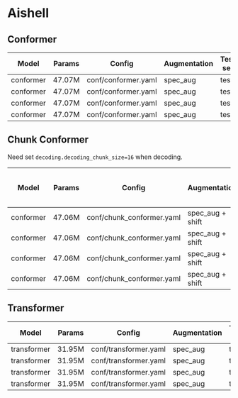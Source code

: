 # Aishell

## Conformer

| Model | Params | Config | Augmentation| Test set | Decode method | Loss | CER |  
| --- | --- | --- | --- | --- | --- | --- | --- |  
| conformer | 47.07M  | conf/conformer.yaml | spec_aug | test | attention | - | 0.0548 |  
| conformer | 47.07M  | conf/conformer.yaml | spec_aug | test | ctc_greedy_search | - | 0.05127 |  
| conformer | 47.07M  | conf/conformer.yaml | spec_aug| test | ctc_prefix_beam_search | - | 0.05131 |  
| conformer | 47.07M  | conf/conformer.yaml | spec_aug | test | attention_rescoring | - | 0.04829 |  


## Chunk Conformer
Need set `decoding.decoding_chunk_size=16` when decoding.

| Model | Params | Config | Augmentation| Test set | Decode method | Chunk Size & Left Chunks | Loss | CER |  
| --- | --- | --- | --- | --- | --- | --- | --- | --- |  
| conformer | 47.06M | conf/chunk_conformer.yaml | spec_aug + shift | test | attention | 16, -1 | - | 0.061939 |  
| conformer | 47.06M | conf/chunk_conformer.yaml | spec_aug + shift | test | ctc_greedy_search | 16, -1 | - | 0.070806 |  
| conformer | 47.06M | conf/chunk_conformer.yaml | spec_aug + shift | test | ctc_prefix_beam_search | 16, -1 | - | 0.070739 |  
| conformer | 47.06M | conf/chunk_conformer.yaml | spec_aug + shift | test | attention_rescoring | 16, -1 |  - | 0.059400 |  


## Transformer 

| Model | Params | Config | Augmentation| Test set | Decode method | Loss | CER |  
| --- | --- | --- | --- | --- | --- | --- | --- |  
| transformer | 31.95M  | conf/transformer.yaml | spec_aug | test | attention | 3.8103787302970886 | 0.056588 |  
| transformer | 31.95M  | conf/transformer.yaml | spec_aug | test | ctc_greedy_search | 3.8103787302970886 | 0.059932 |  
| transformer | 31.95M  | conf/transformer.yaml | spec_aug | test | ctc_prefix_beam_search | 3.8103787302970886 | 0.059989 |  
| transformer | 31.95M  | conf/transformer.yaml | spec_aug | test | attention_rescoring | 3.8103787302970886 | 0.052273 |  
